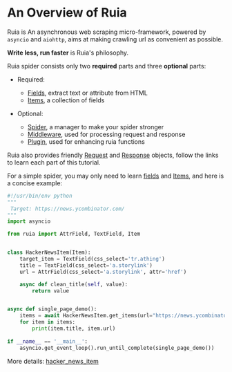 # An Overview of Ruia

Ruia is An asynchronous web scraping micro-framework,
powered by `asyncio` and `aiohttp`, 
aims at making crawling url as convenient as possible.

**Write less, run faster** is Ruia's philosophy.

Ruia spider consists only two **required** parts and three **optional** parts:

* Required:
    * [Fields](field.md), extract text or attribute from HTML
    * [Items](item.md), a collection of fields

* Optional:
    * [Spider](spider.md), a manager to make your spider stronger
    * [Middleware](middleware.md), used for processing request and response
    * [Plugin](plugins.md), used for enhancing ruia functions

Ruia also provides friendly [Request](request.md) and [Response](response.md) objects, follow the links to learn each part of this tutorial.

For a simple spider, you may only need to learn [fields](field.md) and [Items](item.md),
and here is a concise example:

```python
#!/usr/bin/env python
"""
 Target: https://news.ycombinator.com/
"""
import asyncio

from ruia import AttrField, TextField, Item


class HackerNewsItem(Item):
    target_item = TextField(css_select='tr.athing')
    title = TextField(css_select='a.storylink')
    url = AttrField(css_select='a.storylink', attr='href')

    async def clean_title(self, value):
        return value


async def single_page_demo():
    items = await HackerNewsItem.get_items(url="https://news.ycombinator.com/")
    for item in items:
        print(item.title, item.url)
            
if __name__ == '__main__':
    asyncio.get_event_loop().run_until_complete(single_page_demo())

```

More details: [hacker_news_item](https://github.com/howie6879/ruia/blob/master/examples/topics_examples/hacker_news_item.py)